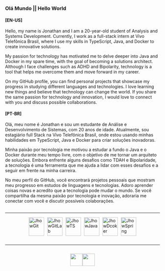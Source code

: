 ### Olá Mundo || Hello World

#### [EN-US]

Hello, my name is Jonathan and I am a 20-year-old student of Analysis and Systems Development. Currently, I work as a full-stack intern at Vivo Telefônica Brasil, where I use my skills in TypeScript, Java, and Docker to create innovative solutions.

My passion for technology has motivated me to delve deeper into Java and Docker in my spare time, with the goal of becoming a solutions architect. Although I face challenges such as ADHD and Bipolarity, technology is a tool that helps me overcome them and move forward in my career.

On my GitHub profile, you can find personal projects that showcase my progress in studying different languages and technologies. I love learning new things and believe that technology can change the world. If you share the same passion for technology and innovation, I would love to connect with you and discuss possible collaborations.

#### [PT-BR]

Olá, meu nome é Jonathan e sou um estudante de Análise e Desenvolvimento de Sistemas, com 20 anos de idade. Atualmente, sou estagiário full Stack na Vivo Telefônica Brasil, onde estou usando minhas habilidades em TypeScript, Java e Docker para criar soluções inovadoras.

Minha paixão por tecnologia me motivou a estudar a fundo o Java e o Docker durante meu tempo livre, com o objetivo de me tornar um arquiteto de soluções. Embora enfrente alguns desafios como TDAH e Bipolaridade, a tecnologia é uma ferramenta que me ajuda a lidar com esses desafios e a seguir em frente na minha carreira.

No meu perfil do GitHub, você encontrará projetos pessoais que mostram meu progresso em estudos de linguagens e tecnologias. Adoro aprender coisas novas e acredito que a tecnologia pode mudar o mundo. Se você compartilha da mesma paixão por tecnologia e inovação, adoraria me conectar com você e discutir possíveis colaborações.

##

---
<div style="display: flex; justify-content: center;">
  <img align="center" alt="JhowGit" height="60" width="50" src="https://cdn.jsdelivr.net/gh/devicons/devicon/icons/git/git-original.svg" style="margin-right: 10px;" />

  <img align="center" alt="JhowGitLab" height="60" width="50" src="https://cdn.jsdelivr.net/gh/devicons/devicon/icons/gitlab/gitlab-original.svg" style="margin-right: 10px;" />

  <img align="center" alt="JhowTS" height="60" width="50" src="https://cdn.jsdelivr.net/gh/devicons/devicon/icons/typescript/typescript-original.svg" style="margin-right: 10px;" />

  <img align="center" alt="JhowJava" height="60" width="50" src="https://cdn.jsdelivr.net/gh/devicons/devicon/icons/java/java-original.svg" style="margin-right: 10px;" />

  <img align="center" alt="JhowDcoker" height="60" width="50" src="https://cdn.jsdelivr.net/gh/devicons/devicon/icons/docker/docker-original.svg" style="margin-right: 10px;" />

  <img align="center" alt="JhowSpring" height="60" width="50" src="https://cdn.jsdelivr.net/gh/devicons/devicon/icons/spring/spring-original.svg" />
</div>

##

---

<div style="display: flex; justify-content: center;">

  <a href="https://www.instagram.com/apenasjh0w/" target="_blank"><img  align="center" height="40" src="https://img.shields.io/badge/Instagram-E4405F?style=for-the-badge&logo=instagram&logoColor=white"></a>

  <a href="https://www.linkedin.com/in/jonathan-souza-lima-354967101/" target="_blank"><img align="center" height="40" src="https://img.shields.io/badge/LinkedIn-0077B5?style=for-the-badge&logo=linkedin&logoColor=white"></a>
</div>
